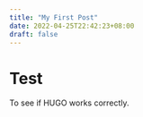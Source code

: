 ```yaml
---
title: "My First Post"
date: 2022-04-25T22:42:23+08:00
draft: false
---
```


# Test

To see if HUGO works correctly.
